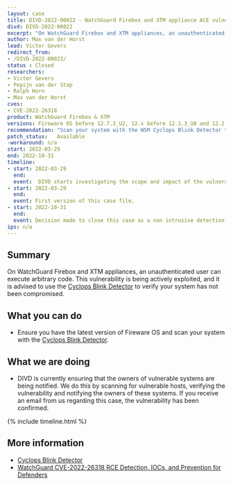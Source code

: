 ```yaml
---
layout: case
title: DIVD-2022-00022 - WatchGuard Firebox and XTM appliance ACE vulnerability
divd: DIVD-2022-00022
excerpt: "On WatchGuard Firebox and XTM appliances, an unauthenticated user can execute arbitrary code. DIVD is actively scanning to notify owners of vulnerable systems."
author: Max van der Horst
lead: Victor Gevers
redirect_from:
- /DIVD-2022-00022/
status : Closed
researchers:
- Victor Gevers
- Pepijn van der Stap
- Ralph Horn
- Max van der Horst
cves: 
- CVE-2022-26318
product: WatchGuard Firebox & XTM
versions: Fireware OS before 12.7.2_U2, 12.x before 12.1.3_U8 and 12.2.x through 12.5.x before 12.5.9.U2.
recommendation: "Scan your system with the WSM Cyclops Blink Detector to verify whether or not you have been compromised and patch your system accordingly. "
patch_status:	Available
-workaround: n/a
start: 2022-03-29
end: 2022-10-31
timeline:
- start: 2022-03-29
  end:
  event:  DIVD starts investigating the scope and impact of the vulnerability.
- start: 2022-03-29
  end:
  event: First version of this case file.
- start: 2022-10-31
  end:
  event: Decision made to close this case as a non intrusive detection was impossible.
ips: n/a
---
```

## Summary

On WatchGuard Firebox and XTM appliances, an unauthenticated user can execute arbitrary code. This vulnerability is being actively exploited, and it is 
advised to use the [Cyclops Blink Detector](https://www.watchguard.com/help/video-tutorials/Cyclops_Blink_Detection_Tools/index.html) to verify your system 
has not been compromised.

## What you can do

* Ensure you have the latest version of Fireware OS and scan your system with the [Cyclops Blink 
Detector](https://www.watchguard.com/help/video-tutorials/Cyclops_Blink_Detection_Tools/index.html).

## What we are doing

* DIVD is currently ensuring that the owners of vulnerable systems are being notified. We do this by scanning for vulnerable hosts, verifying the 
vulnerability and notifying the owners of these systems. If you receive an email from us regarding this case, the vulnerability has been confirmed.

{% include timeline.html %}

## More information
* [Cyclops Blink Detector](https://www.watchguard.com/help/video-tutorials/Cyclops_Blink_Detection_Tools/index.html)
* [WatchGuard CVE-2022-26318 RCE Detection, IOCs, and Prevention for 
Defenders](https://www.greynoise.io/blog/watchguard-cve-2022-26318-rce-detection-iocs-and-prevention-for-defenders)
